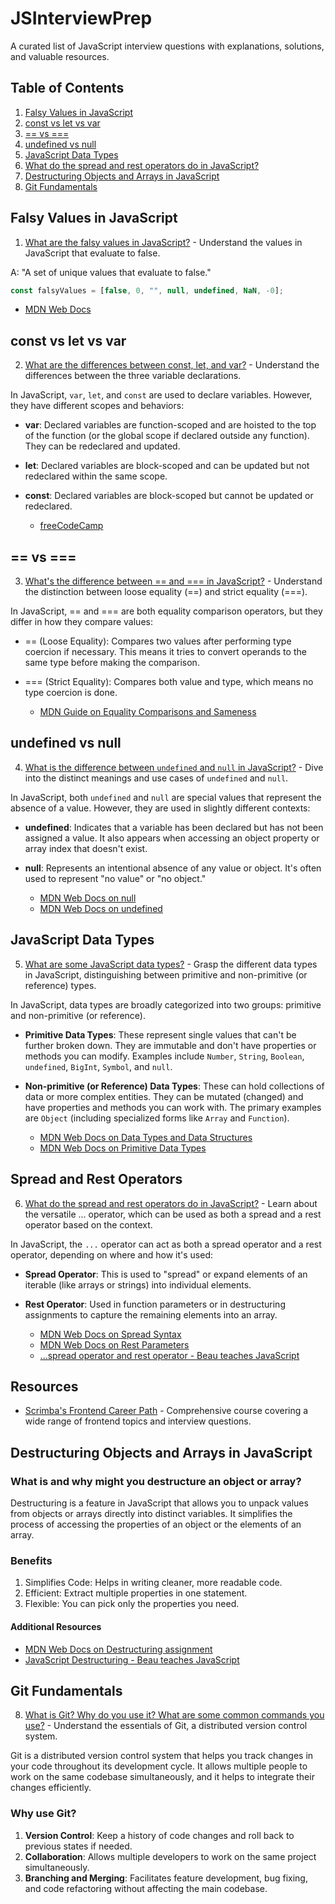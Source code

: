 # JSInterviewPrep

A curated list of JavaScript interview questions with explanations, solutions, and valuable resources.

## Table of Contents

1. [Falsy Values in JavaScript](#falsy-values-in-javascript)
2. [const vs let vs var](#const-vs-let-vs-var)
3. [== vs ===](#==-vs-===)
4. [undefined vs null](#undefined-vs-null)
5. [JavaScript Data Types](#javascript-data-types)
6. [What do the spread and rest operators do in JavaScript?](./spreadAndRestOperators.js)
7. [Destructuring Objects and Arrays in JavaScript](#destructuringObjectsAndArrays)
8. [Git Fundamentals](#git-fundamentals)



## Falsy Values in JavaScript

1. [What are the falsy values in JavaScript?](./falsyValues.js) - Understand the values in JavaScript that evaluate to false.

A: "A set of unique values that evaluate to false."

```javascript
const falsyValues = [false, 0, "", null, undefined, NaN, -0];
```
   - [MDN Web Docs](https://developer.mozilla.org/en-US/docs/Glossary/Falsy)


## const vs let vs var

2. [What are the differences between const, let, and var?](constLetVar.js) - Understand the differences between the three variable declarations.

In JavaScript, `var`, `let`, and `const` are used to declare variables. However, they have different scopes and behaviors:
- **var**: Declared variables are function-scoped and are hoisted to the top of the function (or the global scope if declared outside any function). They can be redeclared and updated.
- **let**: Declared variables are block-scoped and can be updated but not redeclared within the same scope.
- **const**: Declared variables are block-scoped but cannot be updated or redeclared.

   - [freeCodeCamp](https://www.freecodecamp.org/news/var-let-and-const-whats-the-difference/)


## == vs ===

3. [What's the difference between == and === in JavaScript?](==Vs===.js) - Understand the distinction between loose equality (==) and strict equality (===).

In JavaScript, == and === are both equality comparison operators, but they differ in how they compare values:
 - == (Loose Equality): Compares two values after performing type coercion if necessary. This means it tries to convert operands to the same type before making the comparison.
 - === (Strict Equality): Compares both value and type, which means no type coercion is done.

    - [MDN Guide on Equality Comparisons and Sameness](https://developer.mozilla.org/en-US/docs/Web/JavaScript/Equality_comparisons_and_sameness)


## undefined vs null

4. [What is the difference between `undefined` and `null` in JavaScript?](./undefinedVsNull.js) - Dive into the distinct meanings and use cases of `undefined` and `null`.

In JavaScript, both `undefined` and `null` are special values that represent the absence of a value. However, they are used in slightly different contexts:
- **undefined**: Indicates that a variable has been declared but has not been assigned a value. It also appears when accessing an object property or array index that doesn't exist.
- **null**: Represents an intentional absence of any value or object. It's often used to represent "no value" or "no object."

   - [MDN Web Docs on null](https://developer.mozilla.org/en-US/docs/Web/JavaScript/Reference/Global_Objects/null)
   - [MDN Web Docs on undefined](https://developer.mozilla.org/en-US/docs/Web/JavaScript/Reference/Global_Objects/undefined)

## JavaScript Data Types

5. [What are some JavaScript data types?](./dataTypes.js) - Grasp the different data types in JavaScript, distinguishing between primitive and non-primitive (or reference) types.

In JavaScript, data types are broadly categorized into two groups: primitive and non-primitive (or reference). 

- **Primitive Data Types**: These represent single values that can't be further broken down. They are immutable and don't have properties or methods you can modify. Examples include `Number`, `String`, `Boolean`, `undefined`, `BigInt`, `Symbol`, and `null`.

- **Non-primitive (or Reference) Data Types**: These can hold collections of data or more complex entities. They can be mutated (changed) and have properties and methods you can work with. The primary examples are `Object` (including specialized forms like `Array` and `Function`).

    - [MDN Web Docs on Data Types and Data Structures](https://developer.mozilla.org/en-US/docs/Web/JavaScript/Data_structures)
    - [MDN Web Docs on Primitive Data Types](https://developer.mozilla.org/en-US/docs/Glossary/Primitive)

## Spread and Rest Operators

6. [What do the spread and rest operators do in JavaScript?](./spreadAndRestOperators.js) - Learn about the versatile ... operator, which can be used as both a spread and a rest operator based on the context.

In JavaScript, the `...` operator can act as both a spread operator and a rest operator, depending on where and how it's used:
- **Spread Operator**: This is used to "spread" or expand elements of an iterable (like arrays or strings) into individual elements.
- **Rest Operator**: Used in function parameters or in destructuring assignments to capture the remaining elements into an array.

   - [MDN Web Docs on Spread Syntax](https://developer.mozilla.org/en-US/docs/Web/JavaScript/Reference/Operators/Spread_syntax)
   - [MDN Web Docs on Rest Parameters](https://developer.mozilla.org/en-US/docs/Web/JavaScript/Reference/Functions/rest_parameters)
   - [...spread operator and rest operator - Beau teaches JavaScript](https://www.youtube.com/watch?v=iLx4ma8ZqvQ)


## Resources

- [Scrimba's Frontend Career Path](https://scrimba.com/playlist/pMvNwAD) - Comprehensive course covering a wide range of frontend topics and interview questions.


## Destructuring Objects and Arrays in JavaScript

### What is and why might you destructure an object or array?

Destructuring is a feature in JavaScript that allows you to unpack values from objects or arrays directly into distinct variables. It simplifies the process of accessing the properties of an object or the elements of an array.

### Benefits

1. Simplifies Code: Helps in writing cleaner, more readable code.
2. Efficient: Extract multiple properties in one statement.
3. Flexible: You can pick only the properties you need.

#### Additional Resources

- [MDN Web Docs on Destructuring assignment](https://developer.mozilla.org/en-US/docs/Web/JavaScript/Reference/Operators/Destructuring_assignment)
- [JavaScript Destructuring - Beau teaches JavaScript](https://www.youtube.com/watch?v=NIq3qLaHCIs)


## Git Fundamentals

8. [What is Git? Why do you use it? What are some common commands you use?](./gitFundamentals.md) - Understand the essentials of Git, a distributed version control system.

Git is a distributed version control system that helps you track changes in your code throughout its development cycle. It allows multiple people to work on the same codebase simultaneously, and it helps to integrate their changes efficiently.

### Why use Git?

1. **Version Control**: Keep a history of code changes and roll back to previous states if needed.
2. **Collaboration**: Allows multiple developers to work on the same project simultaneously.
3. **Branching and Merging**: Facilitates feature development, bug fixing, and code refactoring without affecting the main codebase.